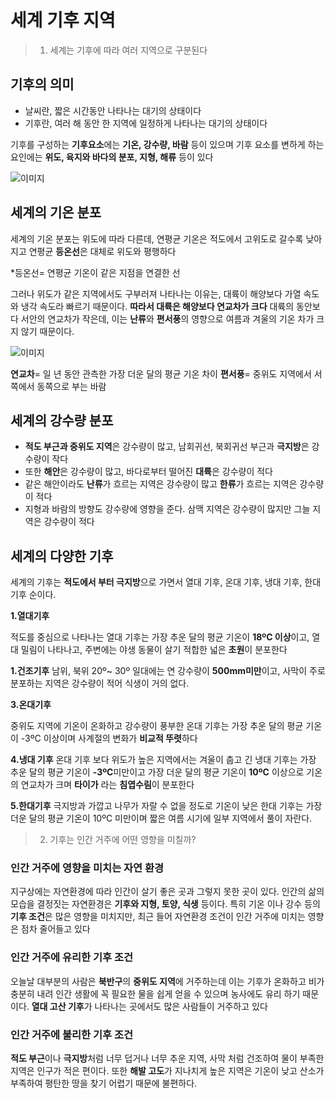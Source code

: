 

# 세계 기후 지역

>  1. 세계는 기후에 따라 여러 지역으로 구분된다


## 기후의 의미

- 날씨란, 짧은 시간동안 나타나는 대기의 상태이다
- 기후란, 여러 해 동안 한 지역에 일정하게 나타나는 대기의 상태이다

기후를 구성하는 **기후요소**에는 **기온, 강수량, 바람** 등이 있으며
기후 요소를 변하게 하는 요인에는 **위도, 육지와 바다의 분포, 지형, 해류** 등이 있다

![이미지](https://haeineda.github.io/img/climate.png)

## 세계의 기온 분포

세계의 기온 분포는 위도에 따라 다른데, 연평균 기온은 적도에서 고위도로 갈수록 낮아지고 연평균 **등온선**은 대체로 위도와 평행하다 

*등온선= 연평균 기온이 같은 지점을 연결한 선

그러나 위도가 같은 지역에서도 구부러져 나타나는 이유는, 대륙이 해양보다 가열 속도와 냉각 속도라 빠르기 때문이다. **따라서 대륙은 해양보다 연교차가 크다**
대륙의 동안보다 서안의 연교차가 작은데, 이는 **난류**와 **편서풍**의 영향으로 여름과 겨울의 기온 차가 크지 않기 때문이다.

![이미지](https://haeineda.github.io/img/text.png)

**연교차**= 일 년 동안 관측한 가장 더운 달의 평균 기온 차이
**편서풍**= 중위도 지역에서 서쪽에서 동쪽으로 부는 바람


## 세계의 강수량 분포

- **적도 부근과 중위도 지역**은 강수량이 많고, 남회귀선, 북회귀선 부근과 **극지방**은 강수량이 작다
- 또한 **해안**은 강수량이 많고, 바다로부터 떨어진 **대륙**은 강수량이 적다
- 같은 해안이라도 **난류**가 흐르는 지역은 강수량이 많고 **한류**가 흐르는 지역은 강수량이 적다
- 지형과 바람의 방향도 강수량에 영향을 준다. 삼맥 지역은 강수량이 많지만 그늘 지역은 강수량이 적다

## 세계의 다양한 기후

세계의 기후는 **적도에서 부터 극지방**으로 가면서 열대 기후, 온대 기후, 냉대 기후, 한대 기후 순이다. 

**1.열대기후**

적도를 중심으로 나타나는 열대 기후는 가장 추운 달의 평균 기온이 **18ºC 이상**이고, 열대 밀림이 나타나고, 주변에는 야생 동물이 살기 적합한 넓은 **초원**이 분포한다

**1.건조기후**
남위, 북위 20º~ 30º 일대에는 연 강수량이 **500mm미만**이고, 사막이 주로 분포하는 지역은 강수량이 적어 식생이 거의 없다.

**3.온대기후**

중위도 지역에 기온이 온화하고 강수량이 풍부한 온대 기후는 가장 추운 달의 평균 기온이 -3ºC 이상이며 사계절의 변화가 **비교적 뚜렷**하다

**4.냉대 기후**
온대 기후 보다 위도가 높은 지역에서는 겨울이 춥고 긴 냉대 기후는 가장 추운 달의 평균 기온이 **-3ºC**미만이고 가장 더운 달의 평균 기온이 **10ºC** 이상으로 기온의 연교차가 크며 **타이가** 라는 **침엽수림**이 분포한다

**5.한대기후**
극지방과 가깝고 나무가 자랄 수 없을 정도로 기온이 낮은 한대 기후는 가장 더운 달의 평균 기온이 10ºC 미만이며 짧은 여름 시기에 일부 지역에서 풀이 자란다.


>  2. 기후는 인간 거주에 어떤 영향을 미칠까?

### 인간 거주에 영향을 미치는 자연 환경

지구상에는 자연환경에 따라 인간이 살기 좋은 곳과 그렇지 못한 곳이 있다. 인간의 삶의 모습을 결정짓는 자연환경은 **기후와 지형, 토양, 식생** 등이다. 특히 기온 이나 강수 등의 **기후 조건**은 많은 영향을 미치지만, 최근 들어 자연환경 조건이 인간 거주에 미치는 영향은 점차 줄어들고 있다

### 인간 거주에 유리한 기후 조건

오늘날 대부분의 사람은 **북반구**의 **중위도 지역**에 거주하는데 이는 기후가 온화하고 비가 충분히 내려 인간 생활에 꼭 필요한 물을 쉽게 얻을 수 있으며 농사에도 유리 하기 때문이다. **열대 고산 기후**가 나타나는 곳에서도 많은 사람들이 거주하고 있다

### 인간 거주에 불리한 기후 조건


**적도 부근**이나 **극지방**처럼 너무 덥거나 너무 추운 지역, 사막 처럼 건조하여 물이 부족한 지역은 인구가 적은 편이다. 또한 **해발 고도**가 지나치게 높은 지역은 기온이 낮고 산소가 부족하여 평탄한 땅을 찾기 어렵기 때문에 불편하다.

